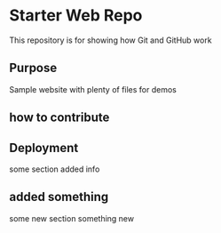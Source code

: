 # Starter Web Repo

This repository is for showing how Git and GitHub work

## Purpose

Sample website with plenty of files for demos

## how to contribute

## Deployment
some section
added info

## added something
some new section
something new
